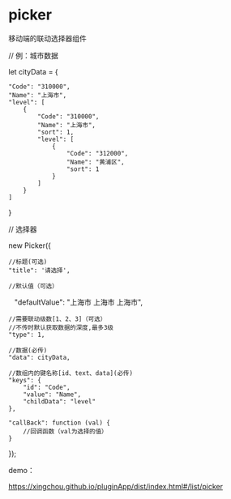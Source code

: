 # picker
移动端的联动选择器组件


// 例：城市数据

let cityData = {

    "Code": "310000",
    "Name": "上海市",
    "level": [
        {
            "Code": "310000",
            "Name": "上海市",
            "sort": 1,
            "level": [
                {
                    "Code": "312000",
                    "Name": "黄浦区",
                    "sort": 1
                }
            ]
        }
    ]
    
}


// 选择器

new Picker({

    //标题(可选)
    "title": '请选择',

    //默认值（可选）
    "defaultValue": "上海市 上海市 上海市",

    //需要联动级数[1、2、3]（可选）
    //不传时默认获取数据的深度,最多3级
    "type": 1,

    //数据(必传)
    "data": cityData,

    //数组内的键名称[id、text、data](必传)
    "keys": {
        "id": "Code",
        "value": "Name",
        "childData": "level"
    },

    "callBack": function (val) {
        //回调函数（val为选择的值）
    }
    
});


demo：

https://xingchou.github.io/pluginApp/dist/index.html#/list/picker



